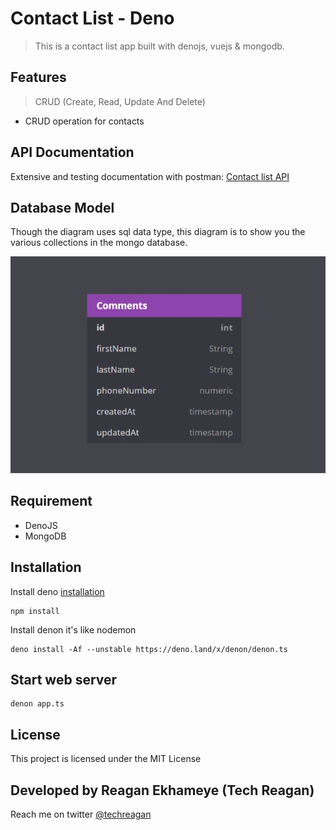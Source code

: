 # Contact List - Deno

> This is a contact list app built with denojs, vuejs & mongodb.

## Features

> CRUD (Create, Read, Update And Delete)

- CRUD operation for contacts

## API Documentation

Extensive and testing documentation with postman: [Contact list API](https://documenter.getpostman.com/view/9407876/SzmmUEYg?version=latest)

## Database Model

Though the diagram uses sql data type, this diagram is to show you the various collections in the mongo database.

![Screenshot](server/public/contact-ERD.jpg)

## Requirement

- DenoJS
- MongoDB

## Installation

Install deno [installation](https://deno.land/manual/getting_started/installation)

```console
npm install
```

Install denon it's like nodemon

```console
deno install -Af --unstable https://deno.land/x/denon/denon.ts
```

## Start web server

```console
denon app.ts
```

## License

This project is licensed under the MIT License

## Developed by Reagan Ekhameye (Tech Reagan)

Reach me on twitter [@techreagan](https://www.twitter.com/techreagan)
